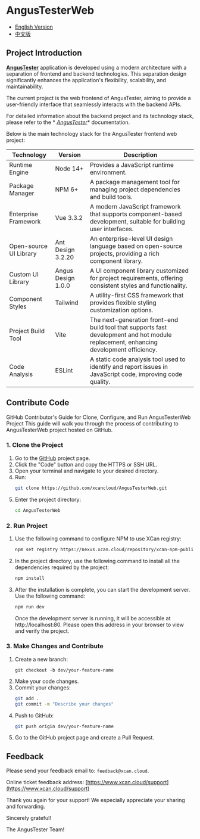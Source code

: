 AngusTesterWeb
===

- [English Version](README.md)
- [中文版](README_zh.md)

## Project Introduction

**[AngusTester](https://www.xcan.cloud)** application is developed using a modern architecture with a separation of frontend and backend
technologies. This separation design significantly enhances the application's flexibility, scalability, and
maintainability.

The current project is the web frontend of AngusTester, aiming to provide a user-friendly interface that seamlessly
interacts with the backend APIs.

For detailed information about the backend project and its technology stack, please refer to the *
*[AngusTester](https://github.com/xcancloud/AngusTester.git)** documentation.

Below is the main technology stack for the AngusTester frontend web project:

| **Technology**         | **Version**        | **Description**                                                                                                                       |
|------------------------|--------------------|---------------------------------------------------------------------------------------------------------------------------------------|
| Runtime Engine         | Node 14+           | Provides a JavaScript runtime environment.                                                                                            |
| Package Manager        | NPM 6+             | A package management tool for managing project dependencies and build tools.                                                          |
| Enterprise Framework   | Vue 3.3.2          | A modern JavaScript framework that supports component-based development, suitable for building user interfaces.                       |
| Open-source UI Library | Ant Design 3.2.20  | An enterprise-level UI design language based on open-source projects, providing a rich component library.                             |
| Custom UI Library      | Angus Design 1.0.0 | A UI component library customized for project requirements, offering consistent styles and functionality.                             |
| Component Styles       | Tailwind           | A utility-first CSS framework that provides flexible styling customization options.                                                   |
| Project Build Tool     | Vite               | The next-generation front-end build tool that supports fast development and hot module replacement, enhancing development efficiency. |
| Code Analysis          | ESLint             | A static code analysis tool used to identify and report issues in JavaScript code, improving code quality.                            |

## Contribute Code

GitHub Contributor's Guide for Clone, Configure, and Run AngusTesterWeb Project This guide will walk you
through the process of contributing to AngusTesterWeb project hosted on GitHub.

### 1. Clone the Project

1. Go to the [GitHub](https://github.com/xcancloud/AngusTesterWeb.git) project page.
2. Click the "Code" button and copy the HTTPS or SSH URL.
3. Open your terminal and navigate to your desired directory.
4. Run:
   ```bash
   git clone https://github.com/xcancloud/AngusTesterWeb.git
   ```
5. Enter the project directory:
   ```bash
   cd AngusTesterWeb
   ```

### 2. Run Project

1. Use the following command to configure NPM to use XCan registry:
   ```bash
   npm set registry https://nexus.xcan.cloud/repository/xcan-npm-public/
   ```
2. In the project directory, use the following command to install all the dependencies required by the project:
   ```bash
   npm install
   ```
3. After the installation is complete, you can start the development server. Use the following command:
   ```bash
   npm run dev
   ```

   Once the development server is running, it will be accessible at http://localhost:80. Please open this
   address in your browser to view and verify the project.

### 3. Make Changes and Contribute

1. Create a new branch:
   ```
   git checkout -b dev/your-feature-name
   ```
2. Make your code changes.
3. Commit your changes:
   ```bash
   git add .
   git commit -m "Describe your changes"
   ```
4. Push to GitHub:
   ```bash
   git push origin dev/your-feature-name
   ```
5. Go to the GitHub project page and create a Pull Request.

## Feedback

Please send your feedback email to: `feedback@xcan.cloud`.

Online ticket feedback address: [https://www.xcan.cloud/support](https://www.xcan.cloud/support)

Thank you again for your support! We especially appreciate your sharing and forwarding.

Sincerely grateful!

The AngusTester Team!
